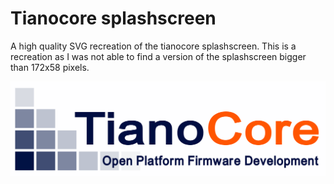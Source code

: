 # Tianocore splashscreen

A high quality SVG recreation of the tianocore splashscreen. This is a recreation as I was not able to find a version of the splashscreen bigger than 172x58 pixels.

![Tianocore splashscreen](./tianocore.svg)